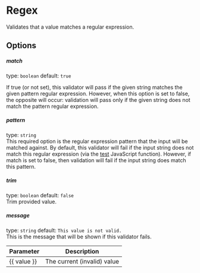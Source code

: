 # Regex
Validates that a value matches a regular expression.

## Options

##### match
type: `boolean` default: `true`

If true (or not set), this validator will pass if the given string matches the given pattern 
regular expression. However, when this option is set to false, the opposite will occur: 
validation will pass only if the given string does not match the pattern regular expression.

##### pattern
type: `string`  
This required option is the regular expression pattern that the input will be matched against. 
By default, this validator will fail if the input string does not match this regular 
expression (via the [test](https://developer.mozilla.org/en-US/docs/Web/JavaScript/Reference/Global_Objects/RegExp/test) JavaScript function). However, if match is set to false, then 
validation will fail if the input string does match this pattern.

##### trim
type: `boolean` default: `false`  
Trim provided value.  

##### message
type: `string` default: `This value is not valid.`  
This is the message that will be shown if this validator fails.

| Parameter | Description |
|---|---|
| {{ value }} | The current (invalid) value |
